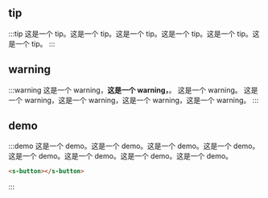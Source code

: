 
## tip

:::tip
这是一个 tip。这是一个 tip。这是一个 tip。这是一个 tip。这是一个 tip。这是一个 tip。
:::

## warning

:::warning
这是一个 warning，**这是一个 warning，**。
这是一个 warning。
这是一个 warning，这是一个 warning，这是一个 warning，这是一个 warning。
:::

## demo

:::demo 这是一个 demo。这是一个 demo。这是一个 demo。这是一个 demo。这是一个 demo。这是一个 demo。这是一个 demo。这是一个 demo。

```html
<s-button></s-button>
```

:::